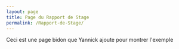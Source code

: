 ```yaml
---
layout: page
title: Page du Rapport de Stage
permalink: /Rapport-de-Stage/
---
```


Ceci est une page bidon que Yannick ajoute pour montrer l'exemple
